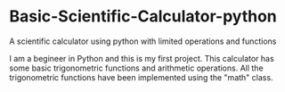 # Basic-Scientific-Calculator-python
A scientific calculator using python with limited operations and functions

   I am a begineer in Python and this is my first project.
   This calculator has some basic trigonometric functions and arithmetic operations.
   All the trigonometric functions have been implemented using the "math" class.

